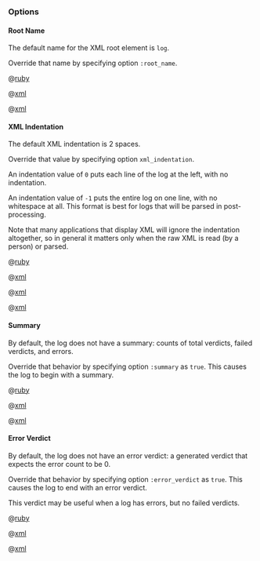 ### Options

#### Root Name

The default name for the XML root element is ```log```.

Override that name by specifying option ```:root_name```.

@[ruby](root_name.rb)

@[xml](default_root_name.xml)

@[xml](custom_root_name.xml)

#### XML Indentation

The default XML indentation is 2 spaces.

Override that value by specifying option ```xml_indentation```.

An indentation value of ```0``` puts each line of the log at the left, with no indentation.

An indentation value of ```-1``` puts the entire log on one line, with no whitespace at all.  This format is best for logs that will be parsed in post-processing.

Note that many applications that display XML will ignore the indentation altogether, so in general it matters only when the raw XML is read (by a person) or parsed.

@[ruby](xml_indentation.rb)

@[xml](default_xml_indentation.xml)

@[xml](xml_indentation_0.xml)

@[xml](xml_indentation_-1.xml)

#### Summary

By default, the log does not have a summary: counts of total verdicts, failed verdicts, and errors.

Override that behavior by specifying option ```:summary``` as ```true```.  This causes the log to begin with a summary.

@[ruby](summary.rb)

@[xml](no_summary.xml)

@[xml](summary.xml)

#### Error Verdict

By default, the log does not have an error verdict: a generated verdict that expects the error count to be 0.

Override that behavior by specifying option ```:error_verdict``` as ```true```.  This causes the log to end with an error verdict.

This verdict may be useful when a log has errors, but no failed verdicts.

@[ruby](error_verdict.rb)

@[xml](no_error_verdict.xml)

@[xml](error_verdict.xml)

